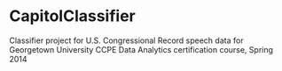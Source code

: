 CapitolClassifier
=================

Classifier project for U.S. Congressional Record speech data for Georgetown University CCPE Data Analytics certification course, Spring 2014
